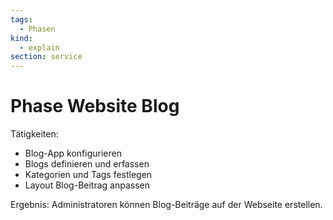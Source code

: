 ```yaml
---
tags:
  - Phasen
kind:
  - explain
section: service
---
```


# Phase Website Blog

Tätigkeiten:

- Blog-App konfigurieren
- Blogs definieren und erfassen
- Kategorien und Tags festlegen
- Layout Blog-Beitrag anpassen

Ergebnis: Administratoren können Blog-Beiträge auf der Webseite erstellen.
